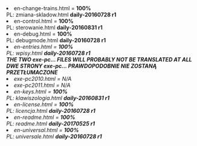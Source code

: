 <li> en-change-trains.html  = <b>100%</b>
<br> PL: zmiana-skladow.html  <b>daily-20160728 r1</b>
<br>
<li> en-control.html = <b>100%</b>
<br> PL: sterowanie.html        <b>daily-20160831 r1</b>
<br>
<li> en-debug.html = <b>100%</b> 
<br> PL: debugmode.html         <b>daily-20160728 r1</b>
<br>
<li><i> en-entries.html = <b>100%</b> 
<br> PL: wpisy.html             <b>daily-20160728 r1</b>
<br>
<b>
<i>THE TWO exe-pc... FILES WILL PROBABLY NOT BE TRANSLATED AT ALL<br></i>
<i>DWE STRONY exe-pc... PRAWDOPODOBNIE NIE ZOSTANĄ PRZETŁUMACZONE</i>
</b>
<li><i> exe-pc2010.html = N/A</i>
<br>
<li><i> exe-pc2011.html = N/A</i>
<br>
<li> en-keys.html = <b>100%</b>
<br> PL: klawiszologia.html     <b>daily-20160831 r1</b>
<br>
<li> en-license.html = <b>100%</b> 
<br> PL: licencja.html          <b>daily-20160728 r1</b>
<br>
<li> en-readme.html = <b>100%</b>
<br> PL: readme.html            <b>daily-20170525 r1</b>
<br>
<li> en-universal.html = <b>100%</b> 
<br> PL: universale.html        <b>daily-20160728 r1</b>
